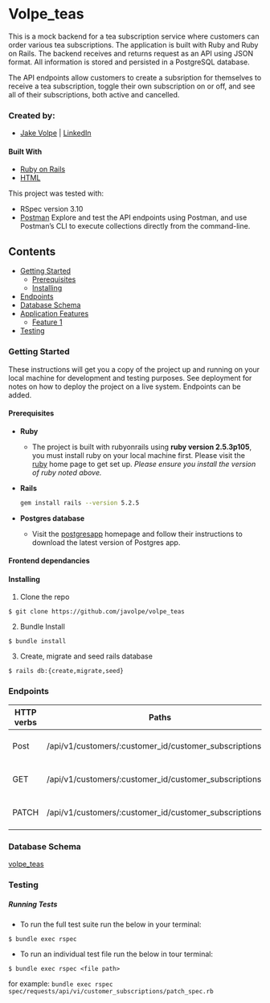 # Volpe_teas

This is a mock backend for a tea subscription service where customers can order various tea subscriptions.  The application is built with Ruby and Ruby on Rails.  The backend receives and returns request as an API using JSON format. All information is stored and persisted in a PostgreSQL database.


The API endpoints allow customers to create a subsription for themselves to receive a tea subscription, toggle their own subscription on or off, and see all of their subscriptions, both active and cancelled.



### Created by:
- [Jake Volpe](https://github.com/javolpe) | [LinkedIn](https://www.linkedin.com/in/jake-volpe-bb602b126/)

#### Built With
* [Ruby on Rails](https://rubyonrails.org)
* [HTML](https://html.com)

This project was tested with:
* RSpec version 3.10
* [Postman](https://www.postman.com/) Explore and test the API endpoints using Postman, and use Postman’s CLI to execute collections directly from the command-line.

## Contents
- [Getting Started](#getting-started)
  - [Prerequisites](#prerequisites)
  - [Installing](#installing)
- [Endpoints](#endpoints)  
- [Database Schema](#database-schema)  
- [Application Features](#application-features)
  - [Feature 1](#feature-1)
- [Testing](#testing)




### Getting Started

These instructions will get you a copy of the project up and running on your local machine for development and testing purposes. See deployment for notes on how to deploy the project on a live system. Endpoints can be added. 

#### Prerequisites

* __Ruby__

  - The project is built with rubyonrails using __ruby version 2.5.3p105__, you must install ruby on your local machine first. Please visit the [ruby](https://www.ruby-lang.org/en/documentation/installation/) home page to get set up. _Please ensure you install the version of ruby noted above._

* __Rails__
  ```sh
  gem install rails --version 5.2.5
  ```

* __Postgres database__
  - Visit the [postgresapp](https://postgresapp.com/downloads.html) homepage and follow their instructions to download the latest version of Postgres app.

#### Frontend dependancies

#### Installing

1. Clone the repo
  ```
  $ git clone https://github.com/javolpe/volpe_teas
  ```

2. Bundle Install
  ```
  $ bundle install
  ```

3. Create, migrate and seed rails database
  ```
  $ rails db:{create,migrate,seed}
  ```



### Endpoints
| HTTP verbs | Paths  | Used for |
| ---------- | ------ | --------:|
| Post | /api/v1/customers/:customer_id/customer_subscriptions | Create a custome_subscription for a specific customer. |
| GET | /api/v1/customers/:customer_id/customer_subscriptions  | Get all the customer_subscriptions a specific customer. |
| PATCH | /api/v1/customers/:customer_id/customer_subscriptions/:id | Update the status of a specific customer_subscription. |





### Database Schema
[volpe_teas](https://ibb.co/SJKk0Qj)



### Testing
##### Running Tests
- To run the full test suite run the below in your terminal:
```
$ bundle exec rspec
```
- To run an individual test file run the below in tour terminal:
```
$ bundle exec rspec <file path>
```
for example: `bundle exec rspec spec/requests/api/vi/customer_subscriptions/patch_spec.rb`


